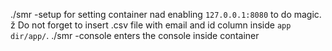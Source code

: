 ./smr -setup         for setting container nad enabling `127.0.0.1:8080` to do magic. ž
Do not forget to insert .csv file with email and id column inside `app dir/app/`.
./smr -console          enters the console inside container